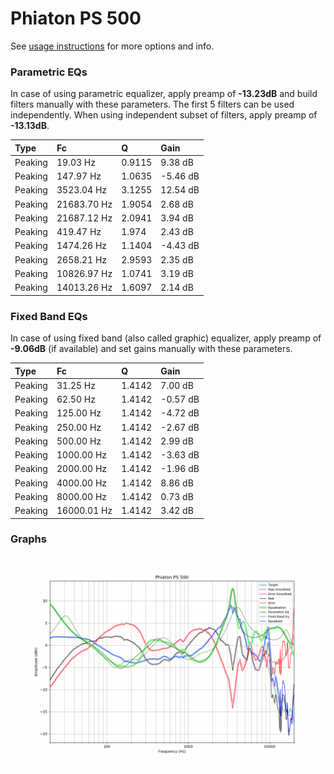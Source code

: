 # Phiaton PS 500
See [usage instructions](https://github.com/jaakkopasanen/AutoEq#usage) for more options and info.

### Parametric EQs
In case of using parametric equalizer, apply preamp of **-13.23dB** and build filters manually
with these parameters. The first 5 filters can be used independently.
When using independent subset of filters, apply preamp of **-13.13dB**.

| Type    | Fc          |      Q | Gain     |
|:--------|:------------|:-------|:---------|
| Peaking | 19.03 Hz    | 0.9115 | 9.38 dB  |
| Peaking | 147.97 Hz   | 1.0635 | -5.46 dB |
| Peaking | 3523.04 Hz  | 3.1255 | 12.54 dB |
| Peaking | 21683.70 Hz | 1.9054 | 2.68 dB  |
| Peaking | 21687.12 Hz | 2.0941 | 3.94 dB  |
| Peaking | 419.47 Hz   | 1.974  | 2.43 dB  |
| Peaking | 1474.26 Hz  | 1.1404 | -4.43 dB |
| Peaking | 2658.21 Hz  | 2.9593 | 2.35 dB  |
| Peaking | 10826.97 Hz | 1.0741 | 3.19 dB  |
| Peaking | 14013.26 Hz | 1.6097 | 2.14 dB  |

### Fixed Band EQs
In case of using fixed band (also called graphic) equalizer, apply preamp of **-9.06dB**
(if available) and set gains manually with these parameters.

| Type    | Fc          |      Q | Gain     |
|:--------|:------------|:-------|:---------|
| Peaking | 31.25 Hz    | 1.4142 | 7.00 dB  |
| Peaking | 62.50 Hz    | 1.4142 | -0.57 dB |
| Peaking | 125.00 Hz   | 1.4142 | -4.72 dB |
| Peaking | 250.00 Hz   | 1.4142 | -2.67 dB |
| Peaking | 500.00 Hz   | 1.4142 | 2.99 dB  |
| Peaking | 1000.00 Hz  | 1.4142 | -3.63 dB |
| Peaking | 2000.00 Hz  | 1.4142 | -1.96 dB |
| Peaking | 4000.00 Hz  | 1.4142 | 8.86 dB  |
| Peaking | 8000.00 Hz  | 1.4142 | 0.73 dB  |
| Peaking | 16000.01 Hz | 1.4142 | 3.42 dB  |

### Graphs
![](./Phiaton%20PS%20500.png)